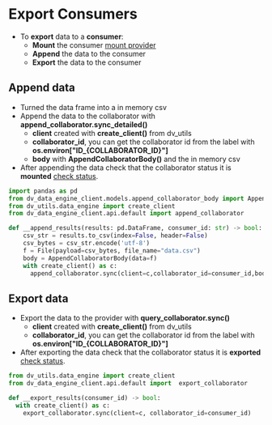 # Export Consumers

- To **export** data to a **consumer**:
  - **Mount** the consumer [mount provider](/docs/algorithm-development/mount)
  - **Append** the data to the consumer
  - **Export** the data to the consumer

## Append data

- Turned the data frame into a in memory csv
- Append the data to the collaborator with **append_collaborator.sync_detailed()**
  - **client** created with **create_client()** from dv_utils
  - **collaborator_id**, you can get the collaborator id from the label with **os.environ[\"ID_\{COLLABORATOR_ID}"]**
  - **body** with **AppendCollaboratorBody()** and the in memory csv
- After appending the data check that the collaborator status it is **mounted** [check status](/docs/algorithm-development/check-status).

```python
import pandas as pd
from dv_data_engine_client.models.append_collaborator_body import AppendCollaboratorBody
from dv_utils.data_engine import create_client
from dv_data_engine_client.api.default import append_collaborator

def __append_results(results: pd.DataFrame, consumer_id: str) -> bool:
    csv_str = results.to_csv(index=False, header=False)
    csv_bytes = csv_str.encode('utf-8')
    f = File(payload=csv_bytes, file_name="data.csv")
    body = AppendCollaboratorBody(data=f)
    with create_client() as c:
      append_collaborator.sync(client=c,collaborator_id=consumer_id,body=body)
```

## Export data

- Export the data to the provider with **query_collaborator.sync()**
  - **client** created with **create_client()** from dv_utils
  - **collaborator_id**, you can get the collaborator id from the label with **os.environ[\"ID_\{COLLABORATOR_ID}"]**
- After exporting the data check that the collaborator status it is **exported** [check status](/docs/algorithm-development/check-status).

```python
from dv_utils.data_engine import create_client
from dv_data_engine_client.api.default import  export_collaborator

def __export_results(consumer_id) -> bool:
  with create_client() as c:
    export_collaborator.sync(client=c, collaborator_id=consumer_id)
```
